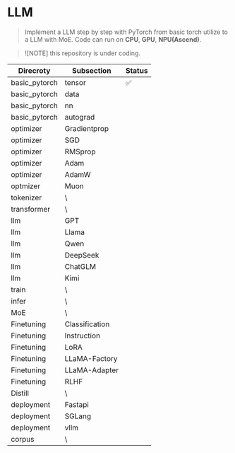 # LLM

> Implement a LLM step by step with PyTorch from basic torch utilize to a LLM with MoE.
> Code can run on **CPU**, **GPU**, **NPU(Ascend)**.  

> ![NOTE]
> this repository is under coding.

|      Direcroty         |     Subsection   | Status |
|------------------------|------------------|--------|
|   basic_pytorch        |  tensor          |   ✅   |
|   basic_pytorch        |  data            |        |
|   basic_pytorch        |  nn              |        |
|   basic_pytorch        |  autograd        |        |
|   optimizer            |  Gradientprop    |        |
|   optimizer            |  SGD             |        |
|   optimizer            |  RMSprop         |        |
|   optimizer            |  Adam            |        |
|   optimizer            |  AdamW           |        |
|   optmizer             |  Muon            |        |
|   tokenizer            |  \\              |        |
|   transformer          |  \\              |        |
|   llm                  |  GPT             |        |
|   llm                  |  Llama           |        |
|   llm                  |  Qwen            |        |
|   llm                  |  DeepSeek        |        |
|   llm                  |  ChatGLM         |        |
|   llm                  |  Kimi            |        |
|   train                |  \\              |        |
|   infer                |  \\              |        |
|   MoE                  |  \\              |        |
|   Finetuning           |  Classification  |        |
|   Finetuning           |  Instruction     |        |
|   Finetuning           |  LoRA            |        |
|   Finetuning           |  LLaMA-Factory   |        |
|   Finetuning           |  LLaMA-Adapter   |        |
|   Finetuning           |  RLHF            |        |
|   Distill              |  \\              |        |
|   deployment           |  Fastapi         |        |
|   deployment           |  SGLang          |        |
|   deployment           |  vllm            |        |
|   corpus               |  \\              |        |
